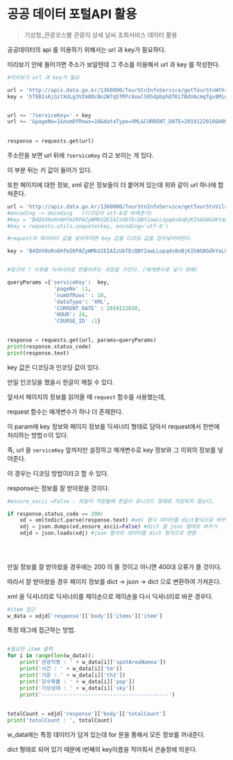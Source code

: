 # 공공 데이터 포털API 활용

> 기상청_관광코스별 관광지 상세 날씨 조회서비스 데이터 활용



공공데이터의 api 를 이용하기 위해서는 url 과 key가 필요하다.



미리보기 안에 들어가면 주소가 보일텐데 그 주소를 이용해서 url 과 key 를 작성한다.



```python
#미리보기 url 과 key가 필요

url = 'http://apis.data.go.kr/1360000/TourStnInfoService/getTourStnWthrIdx'
key = 'hTEB1sAjGztkULg3VIm8OcBn2W7q5TM7c8owlS0SdpbphQTKifBdVAcmqTgv8Miol%2B2FkUDNriXGyNYfCnD4Jg%3D%3D'


url += '?serviceKey=' + key
url += '&pageNo=1&numOfRows=10&dataType=XML&CURRENT_DATE=2019122010&HOUR=24&COURSE_ID=1'
    
    
response = requests.get(url)
```





주소란을 보면 url 뒤에 `?serviceKey` 라고 보이는 게 있다.

이 부분 뒤는 키 값이 들어가 있다.

또한 페이지에 대한 정보, xml 같은 정보들이 더 붙어져 있는데 위와 같이 url 하나에 합쳐준다.



```python
url = 'http://apis.data.go.kr/1360000/TourStnInfoService/getTourStnVilageFcst'
#encoding -> decoding   (디코딩이 utf-8로 바꿔준거)
#key = 'B4QVX9oRn6HfmIKPAZyWMkU2EIAIzUbTEcQBY2awLLopq4s8oBjKIhAG8GdkYaLUbTk0H6vrlnHkoM6IAPn5aQ%3D%3D'
#key = requests.utils.unquote(key, encoding='utf-8')

#request의 파라미터 값을 넣어주려면 key 값을 디코딩 값을 집어넣어야한다.

key = 'B4QVX9oRn6HfmIKPAZyWMkU2EIAIzUbTEcQBY2awLLopq4s8oBjKIhAG8GdkYaLUbTk0H6vrlnHkoM6IAPn5aQ=='


#링크의 ? 이후를 딕셔너리로 만들어주는 과정을 가진다. (매개변수로 넣기 위해)

queryParams ={'serviceKey':  key,
               'pageNo' :1,
               'numOfRows' : 10,
               'dataType': 'XML',
               'CURRENT_DATE' : 2019122010,
               'HOUR': 24,
               'COURSE_ID' :1}

    
response = requests.get(url, params=queryParams)  
print(response.status_code)
print(response.text)

```



key 값은 디코딩과 인코딩 값이 있다.

만일 인코딩을 했을시 한글이 깨질 수 있다.



앞서서 페이지의 정보를 읽어올 때 `request` 함수를 사용했는데,

request 함수는 매개변수가 하나 더 존재한다.

이 param에 key 정보와 페이지 정보를 딕셔너리 형태로 담아서 request에서 한번에 처리하는 방법ㅇ이 있다.

즉, url 을 `serviceKey` 앞까지만 설정하고 매개변수로 key 정보와 그 이외의 정보를 넣어준다.

이 경우는 디코딩 방법이라고 할 수 있다.



response는 정보를 잘 받아왔을 것이다.



```python
#ensure_ascii =False : 파일이 저장될때 한글이 유니코드 형태로 저장되지 않는다.

if response.status_code == 200:
    xd = xmltodict.parse(response.text) #xml 형식 데이터를 dict형식으로 바꾸겠다.
    xdj = json.dumps(xd,ensure_ascii=False) #dict 을 json 형태로 바꾸기
    xdjd = json.loads(xdj) #json 형식의 데이터를 dict 형식으로 변환
    
    
    
```



만일 정보를 잘 받아왔을 경우에는 200 이 뜰 것이고 아니면 400대 오류가 뜰 것이다.

따라서 잘 받아왔을 경우 페이지 정보를 dict -> json -> dict 으로 변환하여 가져온다.



xml 을 딕셔너리로 딕셔너리를 제이손으로 제이손을 다시 딕셔너리로 바꾼 경우다.





```python
#item 접근
w_data = xdjd['response']['body']['items']['item']
```



특정 태그에 접근하는 방법.



```python

#필요한 item 출력
for i in range(len(w_data)):
    print('관광지명 : ' + w_data[i]['spotAreaNamea'])
    print('시간 : ' + w_data[i]['tm'])
    print('기온 : ' + w_data[i]['th3'])
    print('강수확률 : ' + w_data[i]['pop'])
    print('기상상태 : ' + w_data[i]['sky'])
    print('-----------------------------------------')
    
    
totalCount = xdjd['response']['body']['totalCount']
print('totalCount : ', totalCount)
```



w_data에는 특정 데이터가 담겨 있는데 for 문을 통해서 모든 정보를 꺼내준다.

dict 형태로 되어 있기 때문에 i번째의 key이름을 적어줘서 콘솔창에 띄운다.



